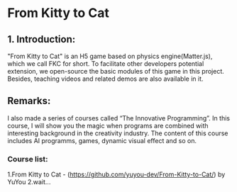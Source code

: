 # From Kitty to Cat

## 1. Introduction:
"From Kitty to Cat" is an H5 game based on physics engine(Matter.js), which we call FKC for short. To facilitate other developers potential extension, we open-source the basic modules of this game in this project. Besides, teaching videos and related demos are also available in it.
  

## Remarks:
I also made a series of courses called “The Innovative Programming”. In this course, I will show you the magic when programs are combined with interesting background in the creativity industry. The content of this course includes AI programms, games, dynamic visual effect and so on. 

### Course list:

1.From Kitty to Cat - (https://github.com/yuyou-dev/From-Kitty-to-Cat/) by YuYou
2.wait...
